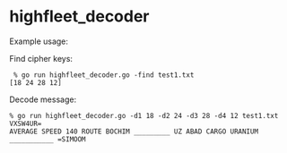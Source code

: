 # highfleet_decoder

Example usage:

Find cipher keys:
```
 % go run highfleet_decoder.go -find test1.txt
[18 24 28 12]
```

Decode message:
```
% go run highfleet_decoder.go -d1 18 -d2 24 -d3 28 -d4 12 test1.txt
VXSW4UR=
AVERAGE SPEED 140 ROUTE BOCHIM _________ UZ ABAD CARGO URANIUM ___________ =SIMOOM
```

